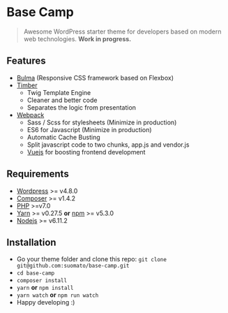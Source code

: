 # Base Camp

> Awesome WordPress starter theme for developers based on modern web technologies. **Work in progress.**

## Features
* [Bulma](http://bulma.io/) (Responsive CSS framework based on Flexbox)
* [Timber](https://www.upstatement.com/timber/)
  * Twig Template Engine
  * Cleaner and better code
  * Separates the logic from presentation
* [Webpack](https://webpack.github.io/)
  * Sass / Scss for stylesheets (Minimize in production)
  * ES6 for Javascript (Minimize in production)
  * Automatic Cache Busting
  * Split javascript code to two chunks, app.js and vendor.js
  * [Vuejs](https://vuejs.org/) for boosting frontend development
  
## Requirements
* [Wordpress](https://wordpress.org/) >= v4.8.0
* [Composer](https://getcomposer.org/download/) >= v1.4.2
* [PHP](http://php.net/manual/en/install.php) >=v7.0
* [Yarn](https://yarnpkg.com/en/) >= v0.27.5 **or** [npm](https://www.npmjs.com/) >= v5.3.0
* [Nodejs](https://nodejs.org/en/) >= v6.11.2

## Installation
* Go your theme folder and clone this repo: `git clone git@github.com:suomato/base-camp.git`
* `cd base-camp`
* `composer install`
* `yarn` **or** `npm install` 
* `yarn watch` **or** `npm run watch`
* Happy developing :)
